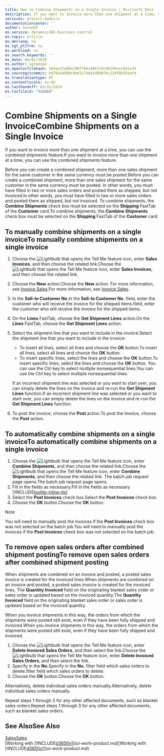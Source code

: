 ```yaml
---
title: How to Combine Shipments on a Single Invoice | Microsoft Docs
description: If you want to invoice more than one shipment at a time, you can use the combined shipments feature.
services: project-madeira
documentationcenter: ''
author: SorenGP
ms.service: dynamics365-business-central
ms.topic: article
ms.devlang: na
ms.tgt_pltfrm: na
ms.workload: na
ms.search.keywords: ''
ms.date: 04/01/2019
ms.author: sgroespe
ms.openlocfilehash: 3d4aa37a90a700ffb634867c0c96299cec941e35
ms.sourcegitcommit: bd78a5d990c9e83174da1409076c22df8b35eafd
ms.translationtype: HT
ms.contentlocale: en-AU
ms.lasthandoff: 03/31/2019
ms.locfileid: "926660"
---
```

# <a name="combine-shipments-on-a-single-invoice"></a><span data-ttu-id="374b4-103">Combine Shipments on a Single Invoice</span><span class="sxs-lookup"><span data-stu-id="374b4-103">Combine Shipments on a Single Invoice</span></span>
<span data-ttu-id="374b4-104">If you want to invoice more than one shipment at a time, you can use the combined shipments feature.</span><span class="sxs-lookup"><span data-stu-id="374b4-104">If you want to invoice more than one shipment at a time, you can use the combined shipments feature.</span></span>  

 <span data-ttu-id="374b4-105">Before you can create a combined shipment, more than one sales shipment for the same customer in the same currency must be posted.</span><span class="sxs-lookup"><span data-stu-id="374b4-105">Before you can create a combined shipment, more than one sales shipment for the same customer in the same currency must be posted.</span></span> <span data-ttu-id="374b4-106">In other words, you must have filled in two or more sales orders and posted them as shipped, but not invoiced.</span><span class="sxs-lookup"><span data-stu-id="374b4-106">In other words, you must have filled in two or more sales orders and posted them as shipped, but not invoiced.</span></span> <span data-ttu-id="374b4-107">To combine shipments, the **Combine Shipments** check box must be selected on the **Shipping** FastTab of the **Customer** card.</span><span class="sxs-lookup"><span data-stu-id="374b4-107">To combine shipments, the **Combine Shipments** check box must be selected on the **Shipping** FastTab of the **Customer** card.</span></span>  

## <a name="to-manually-combine-shipments-on-a-single-invoice"></a><span data-ttu-id="374b4-108">To manually combine shipments on a single invoice</span><span class="sxs-lookup"><span data-stu-id="374b4-108">To manually combine shipments on a single invoice</span></span>  
1. <span data-ttu-id="374b4-109">Choose the ![Lightbulb that opens the Tell Me feature](media/ui-search/search_small.png "Tell me what you want to do") icon, enter **Sales Invoices**, and then choose the related link.</span><span class="sxs-lookup"><span data-stu-id="374b4-109">Choose the ![Lightbulb that opens the Tell Me feature](media/ui-search/search_small.png "Tell me what you want to do") icon, enter **Sales Invoices**, and then choose the related link.</span></span>  
2. <span data-ttu-id="374b4-110">Choose the **New** action.</span><span class="sxs-lookup"><span data-stu-id="374b4-110">Choose the **New** action.</span></span> <span data-ttu-id="374b4-111">For more information, see [Invoice Sales](sales-how-invoice-sales.md).</span><span class="sxs-lookup"><span data-stu-id="374b4-111">For more information, see [Invoice Sales](sales-how-invoice-sales.md).</span></span>
3. <span data-ttu-id="374b4-112">In the **Sell-to Customer No.**</span><span class="sxs-lookup"><span data-stu-id="374b4-112">In the **Sell-to Customer No.**</span></span> <span data-ttu-id="374b4-113">field, enter the customer who will receive the invoice for the shipped items.</span><span class="sxs-lookup"><span data-stu-id="374b4-113">field, enter the customer who will receive the invoice for the shipped items.</span></span>  
4. <span data-ttu-id="374b4-114">On the **Lines** FastTab, choose the **Get Shipment Lines** action.</span><span class="sxs-lookup"><span data-stu-id="374b4-114">On the **Lines** FastTab, choose the **Get Shipment Lines** action.</span></span>  
5. <span data-ttu-id="374b4-115">Select the shipment line that you want to include in the invoice:</span><span class="sxs-lookup"><span data-stu-id="374b4-115">Select the shipment line that you want to include in the invoice:</span></span>  

    - <span data-ttu-id="374b4-116">To insert all lines, select all lines and choose the **OK** button.</span><span class="sxs-lookup"><span data-stu-id="374b4-116">To insert all lines, select all lines and choose the **OK** button.</span></span>  
    - <span data-ttu-id="374b4-117">To insert specific lines, select the lines and choose the **OK** button.</span><span class="sxs-lookup"><span data-stu-id="374b4-117">To insert specific lines, select the lines and choose the **OK** button.</span></span> <span data-ttu-id="374b4-118">You can use the Ctrl key to select multiple nonsequential lines.</span><span class="sxs-lookup"><span data-stu-id="374b4-118">You can use the Ctrl key to select multiple nonsequential lines.</span></span>  

    <span data-ttu-id="374b4-119">If an incorrect shipment line was selected or you want to start over, you can simply delete the lines on the invoice and re-run the **Get Shipment Lines** function.</span><span class="sxs-lookup"><span data-stu-id="374b4-119">If an incorrect shipment line was selected or you want to start over, you can simply delete the lines on the invoice and re-run the **Get Shipment Lines** function.</span></span>  
7. <span data-ttu-id="374b4-120">To post the invoice, choose the **Post** action.</span><span class="sxs-lookup"><span data-stu-id="374b4-120">To post the invoice, choose the **Post** action.</span></span>  

## <a name="to-automatically-combine-shipments-on-a-single-invoice"></a><span data-ttu-id="374b4-121">To automatically combine shipments on a single invoice</span><span class="sxs-lookup"><span data-stu-id="374b4-121">To automatically combine shipments on a single invoice</span></span>  
1. <span data-ttu-id="374b4-122">Choose the ![Lightbulb that opens the Tell Me feature](media/ui-search/search_small.png "Tell me what you want to do") icon, enter **Combine Shipments**, and then choose the related link.</span><span class="sxs-lookup"><span data-stu-id="374b4-122">Choose the ![Lightbulb that opens the Tell Me feature](media/ui-search/search_small.png "Tell me what you want to do") icon, enter **Combine Shipments**, and then choose the related link.</span></span> <span data-ttu-id="374b4-123">The batch job request page opens.</span><span class="sxs-lookup"><span data-stu-id="374b4-123">The batch job request page opens.</span></span>  
2. <span data-ttu-id="374b4-124">Fill in the fields as necessary.</span><span class="sxs-lookup"><span data-stu-id="374b4-124">Fill in the fields as necessary.</span></span> [!INCLUDE[tooltip-inline-tip](includes/tooltip-inline-tip_md.md)]
3. <span data-ttu-id="374b4-125">Select the **Post Invoices** check box.</span><span class="sxs-lookup"><span data-stu-id="374b4-125">Select the **Post Invoices** check box.</span></span>  
4.  <span data-ttu-id="374b4-126">Choose the **OK** button.</span><span class="sxs-lookup"><span data-stu-id="374b4-126">Choose the **OK** button.</span></span>  

> [!NOTE]  
>  <span data-ttu-id="374b4-127">You will need to manually post the invoices if the **Post Invoices** check box was not selected on the batch job.</span><span class="sxs-lookup"><span data-stu-id="374b4-127">You will need to manually post the invoices if the **Post Invoices** check box was not selected on the batch job.</span></span>  

## <a name="to-remove-open-sales-orders-after-combined-shipment-posting"></a><span data-ttu-id="374b4-128">To remove open sales orders after combined shipment posting</span><span class="sxs-lookup"><span data-stu-id="374b4-128">To remove open sales orders after combined shipment posting</span></span> 
<span data-ttu-id="374b4-129">When shipments are combined on an invoice and posted, a posted sales invoice is created for the invoiced lines.</span><span class="sxs-lookup"><span data-stu-id="374b4-129">When shipments are combined on an invoice and posted, a posted sales invoice is created for the invoiced lines.</span></span> <span data-ttu-id="374b4-130">The **Quantity Invoiced** field on the originating blanket sales order or sales order is updated based on the invoiced quantity.</span><span class="sxs-lookup"><span data-stu-id="374b4-130">The **Quantity Invoiced** field on the originating blanket sales order or sales order is updated based on the invoiced quantity.</span></span>  

<span data-ttu-id="374b4-131">When you invoice shipments in this way, the orders from which the shipments were posted still exist, even if they have been fully shipped and invoiced.</span><span class="sxs-lookup"><span data-stu-id="374b4-131">When you invoice shipments in this way, the orders from which the shipments were posted still exist, even if they have been fully shipped and invoiced.</span></span>   

1. <span data-ttu-id="374b4-132">Choose the ![Lightbulb that opens the Tell Me feature](media/ui-search/search_small.png "Tell me what you want to do") icon, enter **Delete Invoiced Sales Orders**, and then select the link.</span><span class="sxs-lookup"><span data-stu-id="374b4-132">Choose the ![Lightbulb that opens the Tell Me feature](media/ui-search/search_small.png "Tell me what you want to do") icon, enter **Delete Invoiced Sales Orders**, and then select the link.</span></span>  
2. <span data-ttu-id="374b4-133">Specify in the **No.**</span><span class="sxs-lookup"><span data-stu-id="374b4-133">Specify in the **No.**</span></span> <span data-ttu-id="374b4-134">filter field which sales orders to delete.</span><span class="sxs-lookup"><span data-stu-id="374b4-134">filter field which sales orders to delete.</span></span>  
3. <span data-ttu-id="374b4-135">Choose the **OK** button.</span><span class="sxs-lookup"><span data-stu-id="374b4-135">Choose the **OK** button.</span></span>  

<span data-ttu-id="374b4-136">Alternatively, delete individual sales orders manually.</span><span class="sxs-lookup"><span data-stu-id="374b4-136">Alternatively, delete individual sales orders manually.</span></span>  

<span data-ttu-id="374b4-137">Repeat steps 1 through 3 for any other affected documents, such as blanket sales orders.</span><span class="sxs-lookup"><span data-stu-id="374b4-137">Repeat steps 1 through 3 for any other affected documents, such as blanket sales orders.</span></span>

## <a name="see-also"></a><span data-ttu-id="374b4-138">See Also</span><span class="sxs-lookup"><span data-stu-id="374b4-138">See Also</span></span>  
[<span data-ttu-id="374b4-139">Sales</span><span class="sxs-lookup"><span data-stu-id="374b4-139">Sales</span></span>](sales-manage-sales.md)  
<span data-ttu-id="374b4-140">[Working with [!INCLUDE[d365fin](includes/d365fin_md.md)]](ui-work-product.md)</span><span class="sxs-lookup"><span data-stu-id="374b4-140">[Working with [!INCLUDE[d365fin](includes/d365fin_md.md)]](ui-work-product.md)</span></span>
